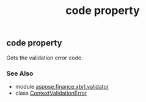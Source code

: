 ﻿---
title: code property
second_title: Aspose.Finance for Python via .NET API References
description: 
type: docs
weight: 30
url: /python-net/aspose.finance.xbrl.validator/contextvalidationerror/code/
is_root: false
---

## code property


Gets the validation error code.

### See Also
* module [aspose.finance.xbrl.validator](../../)
* class [ContextValidationError](/finance/python-net/aspose.finance.xbrl.validator/contextvalidationerror)
